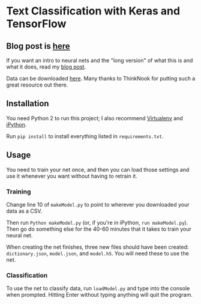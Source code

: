 # Text Classification with Keras and TensorFlow
## Blog post is [here](https://vgpena.github.io/classifying-tweets-with-keras-and-tensorflow/)

If you want an intro to neural nets and the "long version" of what this is and what it does, read my [blog post](https://vgpena.github.io/classifying-tweets-with-keras-and-tensorflow/).

Data can be downloaded [here](http://thinknook.com/twitter-sentiment-analysis-training-corpus-dataset-2012-09-22/). Many thanks to ThinkNook for putting such a great resource out there.

## Installation

You need Python 2 to run this project; I also recommend [Virtualenv](https://virtualenv.pypa.io/en/stable/) and [iPython](https://ipython.org/).

Run `pip install` to install everything listed in `requirements.txt`.

## Usage
You need to train your net once, and then you can load those settings and use it whenever you want without having to retrain it.

### Training
Change line 10 of `makeModel.py` to point to wherever you downloaded your data as a CSV.

Then run `Python makeModel.py` (or, if you're in iPython, `run makeModel.py`). Then go do something else for the 40-60 minutes that it takes to train your neural net.

When creating the net finishes, three new files should have been created: `dictionary.json`, `model.json`, and `model.h5`. You will need these to use the net.

### Classification
To use the net to classify data, run `loadModel.py` and type into the console when prompted. Hitting Enter without typing anything will quit the program.